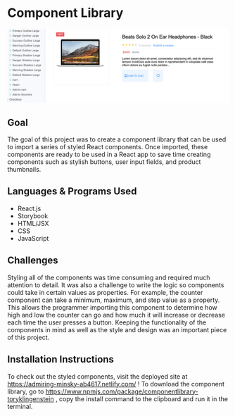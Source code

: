 # Component Library

![thumbnail component](complib.jpg)

## Goal

The goal of this project was to create a component library that can be used to import a series of styled React components. Once imported, these components are ready to be used in a React app to save time creating components such as stylish buttons, user input fields, and product thumbnails.

## Languages & Programs Used

- React.js
- Storybook
- HTML/JSX
- CSS
- JavaScript

## Challenges

Styling all of the components was time consuming and required much attention to detail. It was also a challenge to write the logic so components could take in certain values as properties. For example, the counter component can take a minimum, maximum, and step value as a property. This allows the programmer importing this component to determine how high and low the counter can go and how much it will increase or decrease each time the user presses a button. Keeping the functionality of the components in mind as well as the style and design was an important piece of this project.

## Installation Instructions

To check out the styled components, visit the deployed site at https://admiring-minsky-ab4617.netlify.com/ !
To download the component library, go to https://www.npmjs.com/package/componentlibrary-toryklingenstein , copy the install command to the clipboard and run it in the terminal.

